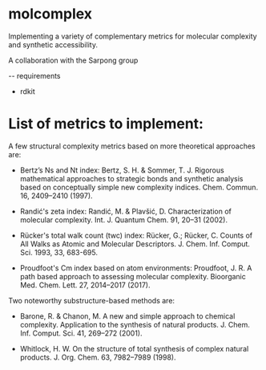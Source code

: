 # molcomplex

Implementing a variety of complementary metrics for molecular complexity and synthetic accessibility.

A collaboration with the Sarpong group

-- requirements
- rdkit

# List of metrics to implement:

A few structural complexity metrics based on more theoretical approaches are:
- Bertz’s Ns and Nt index: Bertz, S. H. & Sommer, T. J. Rigorous mathematical approaches to strategic bonds and synthetic analysis based on conceptually simple new complexity indices. Chem. Commun. 16, 2409–2410 (1997).

- Randić's zeta index: Randić, M. & Plavšić, D. Characterization of molecular complexity. Int. J. Quantum Chem. 91, 20–31 (2002).

- Rücker's total walk count (twc) index: Rücker, G.; Rücker, C. Counts of All Walks as Atomic and Molecular Descriptors. J. Chem. Inf. Comput. Sci. 1993, 33, 683-695. 

- Proudfoot's Cm index based on atom environments: Proudfoot, J. R. A path based approach to assessing molecular complexity. Bioorganic Med. Chem. Lett. 27, 2014–2017 (2017).

Two noteworthy substructure-based methods are:
- Barone, R. & Chanon, M. A new and simple approach to chemical complexity. Application to the synthesis of natural products. J. Chem. Inf. Comput. Sci. 41, 269–272 (2001).

- Whitlock, H. W. On the structure of total synthesis of complex natural products. J. Org. Chem. 63, 7982–7989 (1998).
